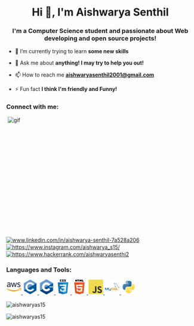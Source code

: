

<h1 align="center">Hi 👋, I'm Aishwarya Senthil</h1>
<h3 align="center">I'm a Computer Science student and passionate about Web developing and open source projects!</h3>

- 🌱 I’m currently trying to learn **some new skills**

- 💬 Ask me about **anything! I may try to help you out!**

- 📫 How to reach me **aishwaryasenthil2001@gmail.com**

- ⚡ Fun fact **I think I'm friendly and Funny!**

<h3 align="left">Connect with me:</h3>

<p><img align="right" alt="gif" src = "https://media.giphy.com/media/L1R1tvI9svkIWwpVYr/giphy.gif" width="500" height ="320" /></p>
<p align="left">
<a href="https://linkedin.com/in/www.linkedin.com/in/aishwarya-senthil-7a528a206" target="blank"><img align="center" src="https://raw.githubusercontent.com/rahuldkjain/github-profile-readme-generator/master/src/images/icons/Social/linked-in-alt.svg" alt="www.linkedin.com/in/aishwarya-senthil-7a528a206" height="30" width="40" /></a>
<a href="https://instagram.com/https://www.instagram.com/aishwarya_s15/" target="blank"><img align="center" src="https://raw.githubusercontent.com/rahuldkjain/github-profile-readme-generator/master/src/images/icons/Social/instagram.svg" alt="https://www.instagram.com/aishwarya_s15/" height="30" width="40" /></a>
<a href="https://www.hackerrank.com/https://www.hackerrank.com/aishwaryasenthi2" target="blank"><img align="center" src="https://raw.githubusercontent.com/rahuldkjain/github-profile-readme-generator/master/src/images/icons/Social/hackerrank.svg" alt="https://www.hackerrank.com/aishwaryasenthi2" height="30" width="40" /></a>
</p>

<h3 align="left">Languages and Tools:</h3>
<p align="left"> <a href="https://aws.amazon.com" target="_blank" rel="noreferrer"> <img src="https://raw.githubusercontent.com/devicons/devicon/master/icons/amazonwebservices/amazonwebservices-original-wordmark.svg" alt="aws" width="40" height="40"/> </a> <a href="https://www.cprogramming.com/" target="_blank" rel="noreferrer"> <img src="https://raw.githubusercontent.com/devicons/devicon/master/icons/c/c-original.svg" alt="c" width="40" height="40"/> </a> <a href="https://www.w3schools.com/cpp/" target="_blank" rel="noreferrer"> <img src="https://raw.githubusercontent.com/devicons/devicon/master/icons/cplusplus/cplusplus-original.svg" alt="cplusplus" width="40" height="40"/> </a> <a href="https://www.w3schools.com/css/" target="_blank" rel="noreferrer"> <img src="https://raw.githubusercontent.com/devicons/devicon/master/icons/css3/css3-original-wordmark.svg" alt="css3" width="40" height="40"/> </a> <a href="https://www.w3.org/html/" target="_blank" rel="noreferrer"> <img src="https://raw.githubusercontent.com/devicons/devicon/master/icons/html5/html5-original-wordmark.svg" alt="html5" width="40" height="40"/> </a> <a href="https://developer.mozilla.org/en-US/docs/Web/JavaScript" target="_blank" rel="noreferrer"> <img src="https://raw.githubusercontent.com/devicons/devicon/master/icons/javascript/javascript-original.svg" alt="javascript" width="40" height="40"/> </a> <a href="https://www.mysql.com/" target="_blank" rel="noreferrer"> <img src="https://raw.githubusercontent.com/devicons/devicon/master/icons/mysql/mysql-original-wordmark.svg" alt="mysql" width="40" height="40"/> </a> <a href="https://www.python.org" target="_blank" rel="noreferrer"> <img src="https://raw.githubusercontent.com/devicons/devicon/master/icons/python/python-original.svg" alt="python" width="40" height="40"/> </a> </p>

<p><img align="center" src="https://github-readme-stats.vercel.app/api/top-langs?username=aishwaryas15&show_icons=true&locale=en&layout=compact" alt="aishwaryas15" /></p>

<p><img align="center" src="https://github-readme-streak-stats.herokuapp.com/?user=aishwaryas15&" alt="aishwaryas15" /></p>
